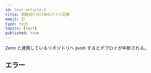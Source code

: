 ```yaml
---
id: test-article-3
title: 問題切り分け用のテスト記事
emoji: 📦
type: tech
topics: [test]
published: true
---
```


Zenn と連携しているリポジトリへ push するとデプロイが中断される。

## エラー


